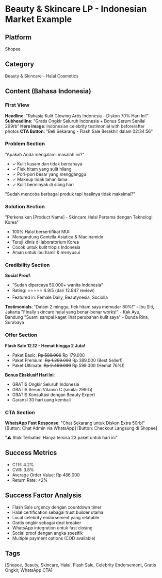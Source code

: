 # Beauty & Skincare LP - Indonesian Market Example

## Platform
Shopee

## Category
Beauty & Skincare - Halal Cosmetics

## Content (Bahasa Indonesia)

### First View
**Headline**: "Rahasia Kulit Glowing Artis Indonesia - Diskon 70% Hari Ini!"
**Subheadline**: "Gratis Ongkir Seluruh Indonesia + Bonus Serum Senilai 299rb"
**Hero Image**: Indonesian celebrity testimonial with before/after photos
**CTA Button**: "Beli Sekarang - Flash Sale Berakhir dalam 02:34:56"

### Problem Section
"Apakah Anda mengalami masalah ini?"
- ✓ Kulit kusam dan tidak bercahaya
- ✓ Flek hitam yang sulit hilang  
- ✓ Pori-pori besar yang mengganggu
- ✓ Makeup tidak tahan lama
- ✓ Kulit berminyak di siang hari

"Sudah mencoba berbagai produk tapi hasilnya tidak maksimal?"

### Solution Section
"Perkenalkan [Product Name] - Skincare Halal Pertama dengan Teknologi Korea"
- 100% Halal bersertifikat MUI
- Mengandung Centella Asiatica & Niacinamide
- Teruji klinis di laboratorium Korea
- Cocok untuk kulit tropis Indonesia
- Aman untuk ibu hamil & menyusui

### Credibility Section
**Social Proof**:
- "Sudah dipercaya 50.000+ wanita Indonesia"
- Rating: ⭐⭐⭐⭐⭐ 4.9/5 (dari 12.847 review)
- Featured in: Female Daily, Beautynesia, Sociolla

**Testimonials**:
"Dalam 2 minggu, flek hitam saya memudar 80%!" - Ibu Siti, Jakarta
"Finally skincare halal yang benar-benar works!" - Kak Ayu, Bandung
"Suami sampai kaget lihat perubahan kulit saya" - Bunda Rina, Surabaya

### Offer Section
**Flash Sale 12.12 - Hemat hingga 2 Juta!**
- Paket Basic: ~~Rp 599.000~~ Rp 179.000
- Paket Premium: ~~Rp 1.299.000~~ Rp 389.000 (Best Seller!)
- Paket Ultimate: ~~Rp 2.499.000~~ Rp 599.000 (Hemat 76%!)

**Bonus Eksklusif Hari Ini**:
- GRATIS Ongkir Seluruh Indonesia
- GRATIS Serum Vitamin C (senilai 299rb)
- GRATIS Konsultasi dengan Beauty Expert
- Garansi 30 hari uang kembali

### CTA Section
**WhatsApp Fast Response**: "Chat Sekarang untuk Diskon Extra 50rb!"
[Button: Chat Admin via WhatsApp]
[Button: Checkout Langsung di Shopee]

"⚠️ Stok Terbatas! Hanya tersisa 23 paket untuk hari ini"

## Success Metrics
- CTR: 4.2%
- CVR: 3.8%
- Average Order Value: Rp 486.000
- Return Rate: <2%

## Success Factor Analysis
- Flash Sale urgency dengan countdown timer
- Halal certification sebagai trust builder utama
- Local celebrity endorsement yang relatable
- Gratis ongkir sebagai deal breaker
- WhatsApp integration untuk fast closing
- Social proof dengan angka spesifik
- Multiple payment options (COD available)

## Tags
[Shopee, Beauty, Skincare, Halal, Flash Sale, Celebrity Endorsement, Gratis Ongkir, WhatsApp CTA]